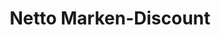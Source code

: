 ---
title: "Netto Marken-Discount"
url: /muehlhausen-thueringen/netto-marken-discount-mittelstrasse/
shop: Supermarkt
---